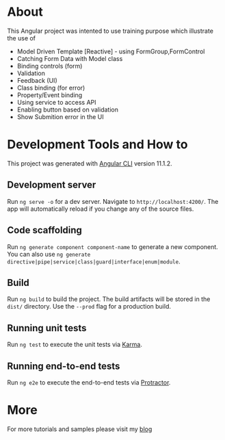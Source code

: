 
# About
This Angular project was intented to use training purpose which illustrate the use of 

* Model Driven Template [Reactive] - using FormGroup,FormControl
* Catching Form Data with Model class
* Binding controls (form)
* Validation
* Feedback (UI)
* Class binding (for error)
* Property/Event binding
* Using service to access API
* Enabling button based on validation
* Show Submition error in the UI


# Development Tools and How to

This project was generated with [Angular CLI](https://github.com/angular/angular-cli) version 11.1.2.

## Development server

Run `ng serve -o` for a dev server. Navigate to `http://localhost:4200/`. The app will automatically reload if you change any of the source files.

## Code scaffolding

Run `ng generate component component-name` to generate a new component. You can also use `ng generate directive|pipe|service|class|guard|interface|enum|module`.

## Build

Run `ng build` to build the project. The build artifacts will be stored in the `dist/` directory. Use the `--prod` flag for a production build.

## Running unit tests

Run `ng test` to execute the unit tests via [Karma](https://karma-runner.github.io).

## Running end-to-end tests

Run `ng e2e` to execute the end-to-end tests via [Protractor](http://www.protractortest.org/).

# More 
 For more tutorials and samples please visit my [blog](https://developermblog.wordpress.com/source-code/) 